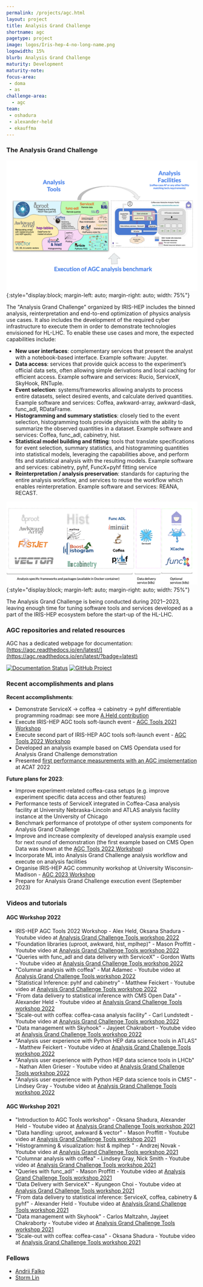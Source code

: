 ```yaml
---
permalink: /projects/agc.html
layout: project
title: Analysis Grand Challenge
shortname: agc
pagetype: project
image: logos/Iris-hep-4-no-long-name.png
logowidth: 15%
blurb: Analysis Grand Challenge
maturity: Development
maturity-note:
focus-area:
 - doma
 - as
challenge-area:
  - agc
team:
 - oshadura
 - alexander-held
 - ekauffma
---
```



### The Analysis Grand Challenge

![Analysis Grand Challenge](/assets/images/agc-1.png){:style="display:block; margin-left: auto; margin-right: auto; width: 75%"}


The "Analysis Grand Challenge" organized by IRIS-HEP includes the binned analysis, reinterpretation and end-to-end optimization of physics analysis use cases. It also includes the development of the required cyber infrastructure to execute them in order to demonstrate technologies envisioned for HL-LHC. To enable these use cases and more, the expected capabilities include:

- **New user interfaces**: complementary services that present the analyst with a notebook-based interface. Example software: Jupyter.
- **Data access**: services that provide quick access to the experiment’s official data sets, often allowing simple derivations and local caching for efficient access. Example software and services: Rucio, ServiceX, SkyHook, RNTuple.
- **Event selection**: systems/frameworks allowing analysts to process entire datasets, select desired events, and calculate derived quantities. Example software and services: Coffea, awkward-array, awkward-dask, func_adl, RDataFrame.
- **Histogramming and summary statistics**: closely tied to the event selection, histogramming tools provide physicists with the ability to summarize the observed quantities in a dataset. Example software and services: Coffea, func_adl, cabinetry, hist.
- **Statistical model building and fitting**: tools that translate specifications for event selection, summary statistics, and histogramming quantities into statistical models, leveraging the capabilities above, and perform fits and statistical analysis with the resulting models. Example software and services: cabinetry, pyhf, FuncX+pyhf fitting service
- **Reinterpretation / analysis preservation**: standards for capturing the entire analysis workflow, and services to reuse the workflow which enables reinterpretation. Example software and services: REANA, RECAST.

![Generic schema of AGC components](/assets/images/agc-0.png){:style="display:block; margin-left: auto; margin-right: auto; width: 75%"}

The Analysis Grand Challenge is being conducted during 2021‒2023, leaving enough time for tuning software tools and services developed as a part of the IRIS-HEP ecosystem before the start-up of the HL-LHC.


### AGC repositories and related resources

AGC has a dedicated webpage for documentation: [https://agc.readthedocs.io/en/latest/](https://agc.readthedocs.io/en/latest/?badge=latest)

[![Documentation Status](https://readthedocs.org/projects/agc/badge/?version=latest)](https://agc.readthedocs.io/en/latest/?badge=latest)
[![GitHub Project](https://img.shields.io/badge/GitHub--blue?style=social&logo=GitHub)](https://github.com/iris-hep/analysis-grand-challenge)


### Recent accomplishments and plans

**Recent accomplishments**:

- Demonstrate ServiceX -> coffea -> cabinetry -> pyhf differentiable programming roadmap: see more [A.Held contribution](https://indico.cern.ch/event/1076231/contributions/4560405/)
- Execute IRIS-HEP AGC tools soft-launch event - [AGC Tools 2021 Workshop](https://indico.cern.ch/event/1076231/)
- Execute second part of IRIS-HEP AGC tools soft-launch event - [AGC Tools 2022 Workshop](https://indico.cern.ch/event/1126109/)
- Developed an analysis example based on CMS Opendata used for Analysis Grand Challenge demonstration
- Presented [first performance measurements with an AGC implementation](https://indico.cern.ch/event/1106990/contributions/4998188/) at ACAT 2022

**Future plans for 2023**:

- Improve experiment-related coffea-casa setups (e.g. improve experiment specific data access and other features)
- Performance tests of ServiceX integrated in Coffea-Casa analysis facility at University Nebraska-Lincoln and ATLAS analysis facility instance at the University of Chicago
- Benchmark performance of prototype of other system components for Analysis Grand Challenge
- Improve and increase complexity of developed analysis example used for next round of demonstration (the first example based on CMS Open Data was shown at the [AGC Tools 2022 Workshop](https://indico.cern.ch/event/1126109/))
- Incorporate ML into Analysis Grand Challenge analysis workflow and execute on analysis facilities
- Organise IRIS-HEP AGC community workshop at University Wisconsin-Madison - [AGC 2023 Workshop](https://indico.cern.ch/event/1260431)
- Prepare for Analysis Grand Challenge execution event (September 2023)


### Videos and tutorials

#### AGC Workshop 2022

*  IRIS-HEP AGC Tools 2022 Workshop - Alex Held, Oksana Shadura -  Youtube video at [Analysis Grand Challenge Tools workshop 2022](https://www.youtube.com/watch?v=uQCJQAy81EI)
*  "Foundation libraries (uproot, awkward, hist, mplhep)" - Mason Proffitt -  Youtube video at [Analysis Grand Challenge Tools workshop 2022](https://www.youtube.com/watch?v=O9KvsDMKOmY)
*  "Queries with func_adl and data delivery with ServiceX" - Gordon Watts - Youtube video at [Analysis Grand Challenge Tools workshop 2022](https://www.youtube.com/watch?v=bZVWil01evs)
*  "Columnar analysis with coffea" - Mat Adamec - Youtube video at [Analysis Grand Challenge Tools workshop 2022](https://www.youtube.com/watch?v=IVDAFYrlEFY&list=PLeZvkLnDkqbQRzUFfKgBuajnwNzGflodE&index=4)
*  "Statistical Inference: pyhf and cabinetry" - Matthew Feickert - Youtube video at [Analysis Grand Challenge Tools workshop 2022](https://www.youtube.com/watch?v=tj_odt3z_4A)
*  "From data delivery to statistical inference with CMS Open Data" - Alexander Held - Youtube video at [Analysis Grand Challenge Tools workshop 2022](https://www.youtube.com/watch?v=n1lUjTY8GGQ)
*  "Scale-out with coffea: coffea-casa analysis facility" - Carl Lundstedt - Youtube video at [Analysis Grand Challenge Tools workshop 2022](https://www.youtube.com/watch?v=vkFn-apjmDA)
*  "Data management with Skyhook" - Jayjeet Chakrabort - Youtube video at [Analysis Grand Challenge Tools workshop 2022](https://www.youtube.com/watch?v=dyUNOWlj2cA)
*  "Analysis user experience with Python HEP data science tools in ATLAS" - Matthew Feickert - Youtube video at [Analysis Grand Challenge Tools workshop 2022](https://www.youtube.com/watch?v=8z06bioCGmM)
*  "Analysis user experience with Python HEP data science tools in LHCb" - Nathan Allen Grieser - Youtube video at [Analysis Grand Challenge Tools workshop 2022](https://www.youtube.com/watch?v=LDopZWvKS9Y)
*  "Analysis user experience with Python HEP data science tools in CMS" - Lindsey Gray - Youtube video at [Analysis Grand Challenge Tools workshop 2022](https://www.youtube.com/watch?v=8cPv0q0FgwI)

#### AGC Workshop 2021

*  "Introduction to AGC Tools workshop" - Oksana Shadura, Alexander Held - Youtube video at [Analysis Grand Challenge Tools workshop 2021](https://youtu.be/i8brE9qpYv0)
*  "Data handling: uproot, awkward & vector" - Mason Proffitt - Youtube video at [Analysis Grand Challenge Tools workshop 2021](https://youtu.be/KS4_bOXf0mg)
* "Histogramming & visualization: hist & mplhep " - Andrzej Novak - Youtube video at [Analysis Grand Challenge Tools workshop 2021](https://youtu.be/wpB6RofvXdA)
*  "Columnar analysis with coffea" - Lindsey Gray, Nick Smith - Youtube video at [Analysis Grand Challenge Tools workshop 2021](https://youtu.be/y79jDq2kmSk)
*  "Queries with func_adl" - Mason Proffitt - Youtube video at [Analysis Grand Challenge Tools workshop 2021](https://youtu.be/F2320pVB7Rg)
*  "Data Delivery with ServiceX" - Kyungeon Choi - Youtube video at [Analysis Grand Challenge Tools workshop 2021](https://youtu.be/ZXPOLF9eTf8)
*  "From data delivery to statistical inference: ServiceX, coffea, cabinetry & pyhf" - Alexander Held - Youtube video at [Analysis Grand Challenge Tools workshop 2021](https://youtu.be/5Vuiy5zoVPk)
*  "Data management with Skyhook" - Carlos Maltzahn, Jayjeet Chakraborty - Youtube video at [Analysis Grand Challenge Tools workshop 2021](https://youtu.be/JCQVY551V34)
*  "Scale-out with coffea: coffea-casa" - Oksana Shadura - Youtube video at [Analysis Grand Challenge Tools workshop 2021](https://youtu.be/7s30NNsAG7w)

### Fellows

* [Andrii Falko](/pages/fellows/andriiknu.html)
* [Storm Lin](/pages/fellows/stormsomething.html)
